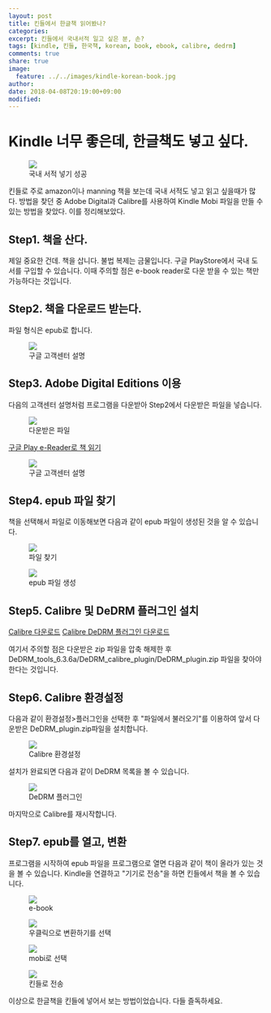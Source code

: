 ```yaml
---
layout: post
title: 킨들에서 한글책 읽어봤나?
categories: 
excerpt: 킨들에서 국내서적 일고 싶은 분, 손?
tags: [kindle, 킨들, 한국책, korean, book, ebook, calibre, dedrm]
comments: true
share: true
image:
  feature: ../../images/kindle-korean-book.jpg
author: 
date: 2018-04-08T20:19:00+09:00
modified:
---
```


# Kindle 너무 좋은데, 한글책도 넣고 싶다.

<figure class="half">
  <img src="../../images/kindle-korean-book.jpg"/>
  <figcaption>국내 서적 넣기 성공</figcaption>
</figure>

킨들로 주로 amazon이나 manning 책을 보는데 국내 서적도 넣고 읽고 싶을때가 많다. 방법을 찾던 중 Adobe Digital과 Calibre를 사용하여 Kindle Mobi 파일을 만들 수 있는 방법을 찾았다. 이를 정리해보았다.

## Step1. 책을 산다.

제일 중요한 건데. 책을 삽니다. 불법 복제는 금물입니다. 구글 PlayStore에서 국내 도서를 구입할 수 있습니다. 이때 주의할 점은 e-book reader로 다운 받을 수 있는 책만 가능하다는 것입니다.

## Step2. 책을 다운로드 받는다.

파일 형식은 epub로 합니다.

<figure class="half">
  <img src="../../images/ebook-file-download.png"/>
  <figcaption>구글 고객센터 설명</figcaption>
</figure>


## Step3. Adobe Digital Editions 이용

다음의 고객센터 설명처럼 프로그램을 다운받아 Step2에서 다운받은 파일을 넣습니다.

<figure>
  <img src="../../images/download-file.png">
  <figcaption>다운받은 파일</figcaption>
</figure>

[구글 Play e-Reader로 책 읽기](https://support.google.com/googleplay/answer/179863?topic=1187416&ctx=topic&visit_id=1-636587838517312440-4241588597&rd=1)

<figure class="half">
  <img src="../../images/read-google-ebook-reader.png"/>
  <figcaption>구글 고객센터 설명</figcaption>
</figure>

## Step4. epub 파일 찾기
책을 선택해서 파일로 이동해보면 다음과 같이 epub 파일이 생성된 것을 알 수 있습니다.

<figure class="half">
  <img src="../../images/epub-show-in-finder.png"/>
  <figcaption>파일 찾기</figcaption>
</figure>

<figure class="half">
  <img src="../../images/calibre-open.png"/>
  <figcaption>epub 파일 생성</figcaption>
</figure>


##  Step5. Calibre 및 DeDRM 플러그인 설치

[Calibre 다운로드](https://calibre-ebook.com/download_osx)
[Calibre DeDRM 플러그인 다운로드](https://github.com/apprenticeharper/DeDRM_tools/releases/tag/v6.3.6a)

여기서 주의할 점은 다운받은 zip 파일을 압축 해제한 후 DeDRM_tools_6.3.6a/DeDRM_calibre_plugin/DeDRM_plugin.zip 파일을 찾아야 한다는 것입니다.

## Step6. Calibre 환경설정

다음과 같이 환경설정>플러그인을 선택한 후 "파일에서 불러오기"를 이용하여 앞서 다운받은 DeDRM_plugin.zip파일을 설치합니다.

<figure class="half">
  <img src="../../images/calibre-preference.png"/>
  <figcaption>Calibre 환경설정</figcaption>
</figure>

설치가 완료되면 다음과 같이 DeDRM 목록을 볼 수 있습니다.

<figure class="half">
  <img src="../../images/calibre-plugins-dedrm.png"/>
  <figcaption>DeDRM 플러그인</figcaption>
</figure>

마지막으로 Calibre를 재시작합니다.

## Step7. epub를 열고, 변환

프로그램을 시작하여 epub 파일을 프로그램으로 열면 다음과 같이 책이 올라가 있는 것을 볼 수 있습니다. Kindle을 연결하고 "기기로 전송"을 하면 킨들에서 책을 볼 수 있습니다.

<figure class="half">
  <img src="../../images/calibre-ebook-loaded.png"/>
  <figcaption>e-book</figcaption>
</figure>

<figure class="half">
  <img src="../../images/calibre-trans.png"/>
  <figcaption>우클릭으로 변환하기를 선택</figcaption>
</figure>

<figure class="half">
  <img src="../../images/calibre-mobi.png"/>
  <figcaption>mobi로 선택</figcaption>
</figure>

<figure class="half">
  <img src="../../images/calibre-send.png"/>
  <figcaption>킨들로 전송</figcaption>
</figure>

이상으로 한글책을 킨들에 넣어서 보는 방법이었습니다. 다들 즐독하세요.